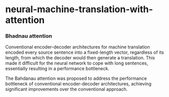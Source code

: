 # neural-machine-translation-with-attention
### Bhadnau attention

Conventional encoder-decoder architectures for machine translation encoded every source sentence into a fixed-length vector, regardless of its length, from which the decoder would then generate a translation. This made it difficult for the neural network to cope with long sentences, essentially resulting in a performance bottleneck. 

The Bahdanau attention was proposed to address the performance bottleneck of conventional encoder-decoder architectures, achieving significant improvements over the conventional approach. 
